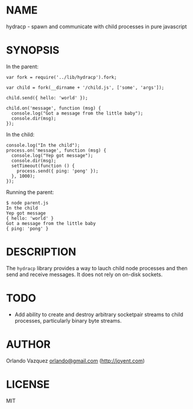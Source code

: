 # NAME

hydracp - spawn and communicate with child processes in pure javascript

# SYNOPSIS

In the parent:

    var fork = require('../lib/hydracp').fork;

    var child = fork(__dirname + '/child.js', ['some', 'args']);

    child.send({ hello: 'world' });

    child.on('message', function (msg) {
      console.log("Got a message from the little baby");
      console.dir(msg);
    });

In the child:

    console.log("In the child");
    process.on('message', function (msg) {
      console.log("Yep got message");
      console.dir(msg);
      setTimeout(function () {
        process.send({ ping: 'pong' });
      }, 1000);
    });

Running the parent:

    $ node parent.js
    In the child
    Yep got message
    { hello: 'world' }
    Got a message from the little baby
    { ping: 'pong' }

# DESCRIPTION

The `hydracp` library provides a way to lauch child node processes and then send and receive messages. It does not rely on on-disk sockets.

# TODO

- Add ability to create and destroy arbitrary socketpair streams to child processes, particularly binary byte streams.
     
# AUTHOR

Orlando Vazquez <orlando@gmail.com> (http://joyent.com)

# LICENSE

MIT
